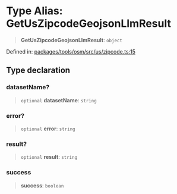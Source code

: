 # Type Alias: GetUsZipcodeGeojsonLlmResult

> **GetUsZipcodeGeojsonLlmResult**: `object`

Defined in: [packages/tools/osm/src/us/zipcode.ts:15](https://github.com/GeoDaCenter/openassistant/blob/37d127dc7a76d6b5cf9de906c055e4c904e3dfed/packages/tools/osm/src/us/zipcode.ts#L15)

## Type declaration

### datasetName?

> `optional` **datasetName**: `string`

### error?

> `optional` **error**: `string`

### result?

> `optional` **result**: `string`

### success

> **success**: `boolean`
